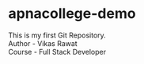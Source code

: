 # apnacollege-demo
This is my first Git Repository.
<br>
Author - Vikas Rawat
<br>
Course - Full Stack Developer
